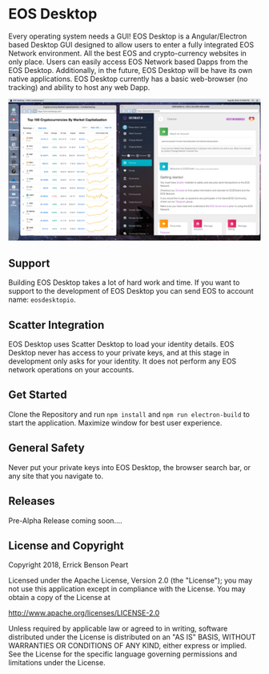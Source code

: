 # EOS Desktop
Every operating system needs a GUI! EOS Desktop is a Angular/Electron based Desktop GUI designed to allow
users to enter a fully integrated EOS Network environment. All the best EOS and crypto-currency websites in only place.
Users can easily access EOS Network based Dapps from the EOS Desktop. Additionally, in the future, EOS Desktop will be have its own native applications. 
EOS Desktop currently has a basic web-browser (no tracking) and ability to host any web Dapp.

 
![alt text](./screen-shot-min.png)


## Support
Building EOS Desktop takes a lot of hard work and time. If you want to support 
to the development of EOS Desktop you can send EOS to account name: `eosdesktopio`.

## Scatter Integration
EOS Desktop uses Scatter Desktop to load your identity details. 
EOS Desktop never has access to your private keys, and at this stage in development only asks for your identity. 
It does not perform any EOS network operations on your accounts. 


## Get Started
Clone the Repository and run `npm install` and `npm run electron-build` to start the application. Maximize window for best user experience. 

## General Safety
Never put your private keys into EOS Desktop, the browser search bar, 
or any site that you navigate to.

## Releases
Pre-Alpha Release coming soon....

## License and Copyright
 Copyright 2018, Errick Benson Peart

Licensed under the Apache License, Version 2.0 (the "License");
you may not use this application except in compliance with the License.
You may obtain a copy of the License at

http://www.apache.org/licenses/LICENSE-2.0

Unless required by applicable law or agreed to in writing, software
distributed under the License is distributed on an "AS IS" BASIS,
WITHOUT WARRANTIES OR CONDITIONS OF ANY KIND, either express or implied.
See the License for the specific language governing permissions and
limitations under the License.
